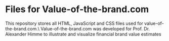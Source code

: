 # Files for Value-of-the-brand.com
This repository stores all HTML, JavaScript and CSS files used for value-of-the-brand.com.\ 
Value-of-the-brand.com was developed for Prof. Dr. Alexander Himme to illustrate and visualize financial brand value estimates  
